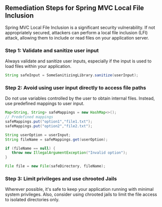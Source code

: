 

## Remediation Steps for Spring MVC Local File Inclusion

Spring MVC Local File Inclusion is a significant security vulnerability. If not appropriately secured, attackers can perform a local file inclusion (LFI) attack, allowing them to include or read files on your application server.

### Step 1: Validate and sanitize user input 

Always validate and sanitize user inputs, especially if the input is used to load files within your application.

```java
String safeInput = SomeSanitizingLibrary.sanitize(userInput);
```

### Step 2: Avoid using user input directly to access file paths

Do not use variables controlled by the user to obtain internal files. Instead, use predefined mappings to user input.

```java
Map<String, String> safeMappings = new HashMap<>();
// Predefined mappings
safeMappings.put("option1","file1.txt");
safeMappings.put("option2","file2.txt");

String userOption = userInput;
String fileName = safeMappings.get(userOption);

if (fileName == null) {
   throw new IllegalArgumentException("Invalid option");
}

File file = new File(safeDirectory, fileName);
```

### Step 3:  Limit privileges and use chrooted Jails 

Wherever possible, it's safe to keep your application running with minimal system privileges. Also, consider using chrooted jails to limit the file access to isolated directories only.
